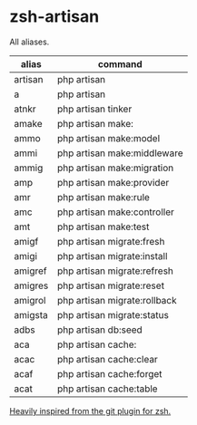# zsh-artisan


All aliases.

| alias   | command                      |
|---------|------------------------------|
| artisan | php artisan                  |
| a       | php artisan                  |
| atnkr   | php artisan tinker           |
| amake   | php artisan make:            |
| ammo    | php artisan make:model       |
| ammi    | php artisan make:middleware  |
| ammig   | php artisan make:migration   |
| amp     | php artisan make:provider    |
| amr     | php artisan make:rule        |
| amc     | php artisan make:controller  |
| amt     | php artisan make:test        |
| amigf   | php artisan migrate:fresh    |
| amigi   | php artisan migrate:install  |
| amigref | php artisan migrate:refresh  |
| amigres | php artisan migrate:reset    |
| amigrol | php artisan migrate:rollback |
| amigsta | php artisan migrate:status   |
| adbs    | php artisan db:seed          |
| aca     | php artisan cache:           |
| acac    | php artisan cache:clear      |
| acaf    | php artisan cache:forget     |
| acat    | php artisan cache:table      |


[Heavily inspired from the git plugin for zsh.](https://github.com/robbyrussell/oh-my-zsh/blob/master/plugins/git/git.plugin.zsh)
